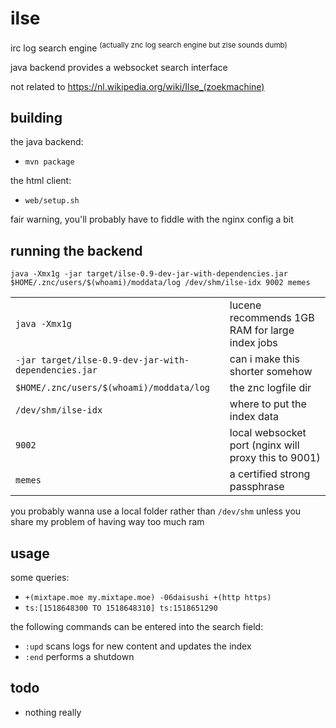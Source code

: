 # ilse

irc log search engine <sup>(actually znc log search engine but zlse sounds dumb)</sup>

java backend provides a websocket search interface

not related to https://nl.wikipedia.org/wiki/Ilse_(zoekmachine)



## building

the java backend:
* `mvn package`

the html client:
* `web/setup.sh`

fair warning, you'll probably have to fiddle with the nginx config a bit



## running the backend

`java -Xmx1g -jar target/ilse-0.9-dev-jar-with-dependencies.jar $HOME/.znc/users/$(whoami)/moddata/log /dev/shm/ilse-idx 9002 memes`

| | |
|-|-|
| `java -Xmx1g` | lucene recommends 1GB RAM for large index jobs |
| `-jar target/ilse-0.9-dev-jar-with-dependencies.jar` | can i make this shorter somehow |
| `$HOME/.znc/users/$(whoami)/moddata/log` | the znc logfile dir |
| `/dev/shm/ilse-idx` | where to put the index data |
| `9002` | local websocket port (nginx will proxy this to 9001) |
| `memes` | a certified strong passphrase |

you probably wanna use a local folder rather than `/dev/shm` unless you share my problem of having way too much ram



## usage

some queries:
* `+(mixtape.moe my.mixtape.moe) -06daisushi +(http https)`
* `ts:[1518648300 TO 1518648310] ts:1518651290`

the following commands can be entered into the search field:
* `:upd` scans logs for new content and updates the index
* `:end` performs a shutdown



## todo

* nothing really

